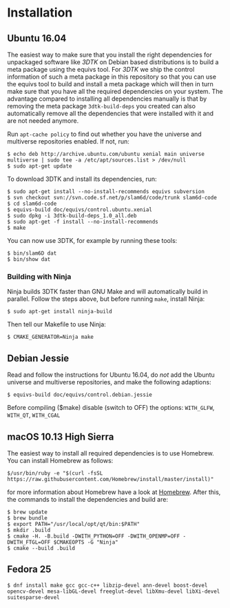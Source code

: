 # Installation

## Ubuntu 16.04 

The easiest way to make sure that you install the right dependencies for
unpackaged software like _3DTK_ on Debian based distributions is to build a
meta package using the equivs tool. For _3DTK_ we ship the control information
of such a meta package in this repository so that you can use the equivs tool
to build and install a meta package which will then in turn make sure that you
have all the required dependencies on your system. The advantage compared to
installing all dependencies manually is that by removing the meta package
`3dtk-build-deps` you created can also automatically remove all the
dependencies that were installed with it and are not needed anymore.

Run `apt-cache policy` to find out whether you have the universe and multiverse
repositories enabled. If not, run:

```
$ echo deb http://archive.ubuntu.com/ubuntu xenial main universe multiverse | sudo tee -a /etc/apt/sources.list > /dev/null
$ sudo apt-get update
```

To download 3DTK and install its dependencies, run:

```
$ sudo apt-get install --no-install-recommends equivs subversion
$ svn checkout svn://svn.code.sf.net/p/slam6d/code/trunk slam6d-code
$ cd slam6d-code
$ equivs-build doc/equivs/control.ubuntu.xenial
$ sudo dpkg -i 3dtk-build-deps_1.0_all.deb
$ sudo apt-get -f install --no-install-recommends
$ make
```

You can now use 3DTK, for example by running these tools:

```
$ bin/slam6D dat
$ bin/show dat
```

### Building with Ninja

Ninja builds 3DTK faster than GNU Make and will automatically build in
parallel. Follow the steps above, but before running `make`, install Ninja:

```
$ sudo apt-get install ninja-build
```

Then tell our Makefile to use Ninja:

```
$ CMAKE_GENERATOR=Ninja make
```

## Debian Jessie

Read and follow the instructions for Ubuntu 16.04, do *not* add the Ubuntu
universe and multiverse repositories, and make the following adaptions:

```
$ equivs-build doc/equivs/control.debian.jessie
```

Before compiling ($make) disable (switch to OFF) the options:
`WITH_GLFW`, `WITH_QT`, `WITH_CGAL`

## macOS 10.13 High Sierra

The easiest way to install all required dependencies is to use Homebrew. You can install Homebrew as follows:
```
$/usr/bin/ruby -e "$(curl -fsSL https://raw.githubusercontent.com/Homebrew/install/master/install)"
```
for more information about Homebrew have a look at [Homebrew](http://brew.sh/index_de.html).
After this, the commands to install the dependencies and build are:
```
$ brew update
$ brew bundle
$ export PATH="/usr/local/opt/qt/bin:$PATH"
$ mkdir .build
$ cmake -H. -B.build -DWITH_PYTHON=OFF -DWITH_OPENMP=OFF -DWITH_FTGL=OFF $CMAKEOPTS -G "Ninja"
$ cmake --build .build
```


## Fedora 25
```
$ dnf install make gcc gcc-c++ libzip-devel ann-devel boost-devel opencv-devel mesa-libGL-devel freeglut-devel libXmu-devel libXi-devel suitesparse-devel
```
